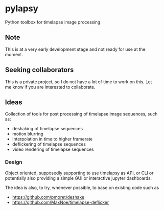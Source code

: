 # pylapsy

Python toolbox for timelapse image processing

## Note 

This is at a very early development stage and not ready for use at the moment.

## Seeking collaborators

This is a private project, so I do not have a lot of time to work on this. Let me know if you are interested to collaborate.

## Ideas

Collection of tools for post processing of timelapse image sequences, such as:

- deshaking of timelapse sequences
- motion blurring 
- interpolation in time to higher framerate
- deflickering of timelapse sequences
- video rendering of timelapse sequences

### Design

Object oriented, supposedly supporting to use timelapsy as API, or CLI or 
potentially also providing a simple GUI or interactive jupyter dashboards.

The idea is also, to try, whenever possible, to base on existing code such as 

- https://github.com/pmoret/deshake
- https://github.com/MaxNoe/timelapse-deflicker